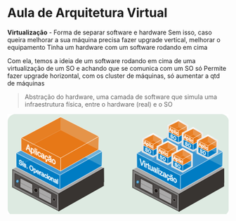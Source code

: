 # Aula de Arquitetura Virtual

**Virtualização** - Forma de separar software e hardware
Sem isso, caso queira melhorar a sua máquina precisa fazer upgrade vertical, melhorar o equipamento
Tinha um hardware com um software rodando em cima

Com ela, temos a ideia de um software rodando em cima de uma virtualização de um SO e achando que se comunica com um SO só
Permite fazer upgrade horizontal, com os cluster de máquinas, só aumentar a qtd de máquinas

> Abstração do hardware, uma camada de software que simula uma infraestrutura física, entre o hardware (real) e o SO

![Imagem representando as camadas da virtualização](./img/camada_virtualizacao.png)